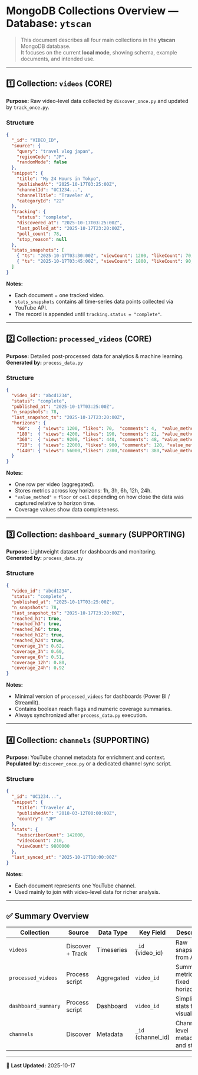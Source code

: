 # MongoDB Collections Overview — Database: `ytscan`

> This document describes all four main collections in the **ytscan** MongoDB database.  
> It focuses on the current **local mode**, showing schema, example documents, and intended use.

---

## 1️⃣ Collection: `videos` (CORE)

**Purpose:** Raw video-level data collected by `discover_once.py` and updated by `track_once.py`.

### Structure
```json
{
  "_id": "VIDEO_ID",
  "source": {
    "query": "travel vlog japan",
    "regionCode": "JP",
    "randomMode": false
  },
  "snippet": {
    "title": "My 24 Hours in Tokyo",
    "publishedAt": "2025-10-17T03:25:00Z",
    "channelId": "UC1234...",
    "channelTitle": "Traveler A",
    "categoryId": "22"
  },
  "tracking": {
    "status": "complete",
    "discovered_at": "2025-10-17T03:25:00Z",
    "last_polled_at": "2025-10-17T23:20:00Z",
    "poll_count": 78,
    "stop_reason": null
  },
  "stats_snapshots": [
    { "ts": "2025-10-17T03:30:00Z", "viewCount": 1200, "likeCount": 70, "commentCount": 4 },
    { "ts": "2025-10-17T03:45:00Z", "viewCount": 1800, "likeCount": 90, "commentCount": 6 }
  ]
}
```

**Notes:**
- Each document = one tracked video.  
- `stats_snapshots` contains all time-series data points collected via YouTube API.  
- The record is appended until `tracking.status = "complete"`.

---

## 2️⃣ Collection: `processed_videos` (CORE)

**Purpose:** Detailed post-processed data for analytics & machine learning.  
**Generated by:** `process_data.py`

### Structure
```json
{
  "video_id": "abcd1234",
  "status": "complete",
  "published_at": "2025-10-17T03:25:00Z",
  "n_snapshots": 78,
  "last_snapshot_ts": "2025-10-17T23:20:00Z",
  "horizons": {
    "60":   { "views": 1200, "likes": 70,  "comments": 4,  "value_method": "floor", "coverage_ratio": 0.62, "n_expected": 12, "n_available": 8 },
    "180":  { "views": 4200, "likes": 190, "comments": 21, "value_method": "floor", "coverage_ratio": 0.60, "n_expected": 28, "n_available": 17 },
    "360":  { "views": 9200, "likes": 440, "comments": 48, "value_method": "ceil",  "coverage_ratio": 0.51, "n_expected": 44, "n_available": 22 },
    "720":  { "views": 22000, "likes": 900, "comments": 120, "value_method": "floor", "coverage_ratio": 0.80, "n_expected": 52, "n_available": 42 },
    "1440": { "views": 56000,"likes": 2300,"comments": 380,"value_method": "floor", "coverage_ratio": 0.92, "n_expected": 64, "n_available": 59 }
  }
}
```

**Notes:**
- One row per video (aggregated).  
- Stores metrics across key horizons: 1h, 3h, 6h, 12h, 24h.  
- `"value_method"` = `floor` or `ceil` depending on how close the data was captured relative to horizon time.  
- Coverage values show data completeness.  

---

## 3️⃣ Collection: `dashboard_summary` (SUPPORTING)

**Purpose:** Lightweight dataset for dashboards and monitoring.  
**Generated by:** `process_data.py`

### Structure
```json
{
  "video_id": "abcd1234",
  "status": "complete",
  "published_at": "2025-10-17T03:25:00Z",
  "n_snapshots": 78,
  "last_snapshot_ts": "2025-10-17T23:20:00Z",
  "reached_h1": true,
  "reached_h3": true,
  "reached_h6": true,
  "reached_h12": true,
  "reached_h24": true,
  "coverage_1h": 0.62,
  "coverage_3h": 0.60,
  "coverage_6h": 0.51,
  "coverage_12h": 0.80,
  "coverage_24h": 0.92
}
```

**Notes:**
- Minimal version of `processed_videos` for dashboards (Power BI / Streamlit).  
- Contains boolean reach flags and numeric coverage summaries.  
- Always synchronized after `process_data.py` execution.  

---

## 4️⃣ Collection: `channels` (SUPPORTING)

**Purpose:** YouTube channel metadata for enrichment and context.  
**Populated by:** `discover_once.py` or a dedicated channel sync script.

### Structure
```json
{
  "_id": "UC1234...",
  "snippet": {
    "title": "Traveler A",
    "publishedAt": "2018-03-12T00:00:00Z",
    "country": "JP"
  },
  "stats": {
    "subscriberCount": 142000,
    "videoCount": 210,
    "viewCount": 9800000
  },
  "last_synced_at": "2025-10-17T10:00:00Z"
}
```

**Notes:**
- Each document represents one YouTube channel.  
- Used mainly to join with video-level data for richer analysis.

---

## ✅ Summary Overview

| Collection | Source | Data Type | Key Field | Description |
|-------------|----------|------------|------------|--------------|
| `videos` | Discover + Track | Timeseries | `_id` (video_id) | Raw snapshots from API |
| `processed_videos` | Process script | Aggregated | `video_id` | Summarized metrics at fixed horizons |
| `dashboard_summary` | Process script | Dashboard | `video_id` | Simplified stats for visualization |
| `channels` | Discover | Metadata | `_id` (channel_id) | Channel-level metadata and stats |

---

📅 **Last Updated:** 2025-10-17
